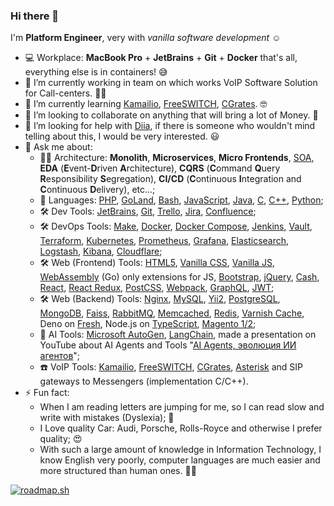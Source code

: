 ### Hi there 👋

I'm **Platform Engineer**, very with _vanilla software development_ ☺️

- 💻 Workplace: **MacBook Pro** + **JetBrains** + **Git** + **Docker** that's all, everything else is in containers! 😅
- 🔭 I’m currently working in team on which works VoIP Software Solution for Call-centers. 👨‍💻
- 🌱 I’m currently learning [Kamailio](https://github.com/kamailio/kamailio), [FreeSWITCH](https://github.com/signalwire/freeswitch), [CGrates](https://github.com/cgrates/cgrates). 🤓
- 👯 I’m looking to collaborate on anything that will bring a lot of Money. 🤑
- 🤔 I’m looking for help with [Diia](https://github.com/diia-open-source), if there is someone who wouldn't mind telling about this, I would be very interested. 😃
- 💬 Ask me about:
    * 👨‍🎨 Architecture: **Monolith**, **Microservices**, **Micro Frontends**, [SOA](## "**S**ervice-**O**riented **A**rchitecture"), **EDA** (**E**vent-**D**riven **A**rchitecture), **CQRS** (**C**ommand **Q**uery **R**esponsibility **S**egregation), **CI/CD** (**C**ontinuous **I**ntegration and **C**ontinuous **D**elivery), etc...;
    * 🧾 Languages: [PHP](https://github.com/topics/php), [GoLand](https://github.com/topics/golang), [Bash](https://github.com/topics/bash), [JavaScript](https://github.com/topics/javascript), [Java](https://github.com/topics/java), [C](https://github.com/topics/c), [C++](https://github.com/topics/cpp), [Python](https://www.python.org/about/quotes/);
    * 🛠️ Dev Tools: [JetBrains](https://www.jetbrains.com), [Git](https://github.com/Git), [Trello](https://trello.com), [Jira](https://www.atlassian.com/software/jira), [Confluence](https://www.atlassian.com/software/confluence);
    * 🛠️ DevOps Tools: [Make](https://en.wikipedia.org/wiki/Make_(software)), [Docker](https://github.com/Docker), [Docker Compose](https://github.com/docker/compose), [Jenkins](https://github.com/jenkinsci), [Vault](https://github.com/hashicorp/vault), [Terraform](https://github.com/hashicorp/terraform), [Kubernetes](https://github.com/kubernetes), [Prometheus](https://github.com/Prometheus), [Grafana](https://github.com/Grafana), [Elasticsearch](https://github.com/elastic/elasticsearch), [Logstash](https://github.com/elastic/logstash), [Kibana](https://github.com/elastic/kibana), [Cloudflare](https://github.com/Cloudflare);
    * 🛠️ Web (Frontend) Tools: [HTML5](https://html.spec.whatwg.org/), [Vanilla CSS](https://www.w3.org/Style/CSS/), [Vanilla JS](http://vanilla-js.com), [WebAssembly](https://github.com/webassembly) (Go) only extensions for JS, [Bootstrap](https://github.com/twbs), [jQuery](https://github.com/jquery/jquery), [Cash](https://github.com/fabiospampinato/cash), [React](https://github.com/facebook/react), [React Redux](https://github.com/reduxjs/react-redux), [PostCSS](https://github.com/postcss/postcss), [Webpack](https://github.com/webpack), [GraphQL](https://graphql.org), [JWT](https://jwt.io);
    * 🛠️ Web (Backend) Tools: [Nginx](https://github.com/Nginx), [MySQL](https://github.com/MySQL), [Yii2](https://github.com/yiisoft/yii2), [PostgreSQL](https://github.com/postgres), [MongoDB](https://github.com/mongodb), [Faiss](https://github.com/facebookresearch/faiss), [RabbitMQ](https://github.com/RabbitMQ), [Memcached](https://github.com/memcached), [Redis](https://github.com/redis), [Varnish Cache](https://github.com/varnishcache), Deno on [Fresh](https://github.com/denoland/fresh), Node.js on [TypeScript](https://github.com/microsoft/TypeScript), [Magento 1/2](https://github.com/magento);
    * 🤖 AI Tools: [Microsoft AutoGen](https://github.com/microsoft/autogen), [LangChain](https://github.com/langchain-ai/langchain), made a presentation on YouTube about AI Agents and Tools "[AI Agents, эволюция ИИ агентов](https://youtu.be/0Q_-9HGiPWA?si=hMH3nmdfEMegqrUe)";
    * ☎️ VoIP Tools: [Kamailio](https://github.com/kamailio/kamailio), [FreeSWITCH](https://github.com/signalwire/freeswitch), [CGrates](https://github.com/cgrates/cgrates), [Asterisk](https://github.com/asterisk/asterisk) and SIP gateways to Messengers (implementation C/C++).
- ⚡  Fun fact:
    * When I am reading letters are jumping for me, so I can read slow and write with mistakes (Dyslexia); 🙈
    * I Love quality Car: Audi, Porsche, Rolls-Royce and otherwise I prefer quality; 😍
    * With such a large amount of knowledge in Information Technology, I know English very poorly, computer languages are much easier and more structured than human ones. 🤷‍♂️

[![roadmap.sh](https://api.roadmap.sh/v1-badge/wide/657b81265145316d25058b9a?variant=dark)](https://roadmap.sh)
